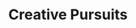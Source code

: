 ---
ee_id: '194'
site: '1'
type: '5'
title: Creative Pursuits
url: creative-pursuits
year: '2010'
venue: University of Michigan Museum of Art
state_country: Ann Arbor
pitch: "<p>​The space had so maNew York windows, I had to step up my non projected
  image game. </p>"
ps:
imgs: UMMA-AnnArbor-2010-01-install-1-database.jpg,UMMA-AnnArbor-2010-01-install-2-database.jpg,UMMA-AnnArbor-2010-01-install-3-database.jpg,UMMA-AnnArbor-2010-01-install-4-database.jpg,UMMA-AnnArbor-2010-01-install-5-database.jpg
things: "[158] 2010-018 Research in Motion (Kinetic Sculpture #1) - 2010-018-research-in-motion,[134]
  2007-001 Maxell - 2007-001-maxell,[64] 2010-023 Composition #7 - 2010-023-composition-7,[159]
  2009-017 Photoshop CS - 2009-017-photoshop-cs,[160] 2009-018 Photoshop CS - 2009-018-photoshop-cs,[161]
  2009-019 Photoshop CS - 2009-019-photoshop-cs,[162] 2009-020 Photoshop CS - 2009-020-photoshop-cs,[163]
  2009-021 Photoshop CS - 2009-021-photoshop-cs,[164] 2008-008 Self Playing SoNew
  York Playstation I Bowling - 2008-008-self-playing-soNew York-playstation-i-bowling,[52]
  2009-003 Drei Klavierstücke op. 11 - dreiklavierstucke"
layout: shows
---